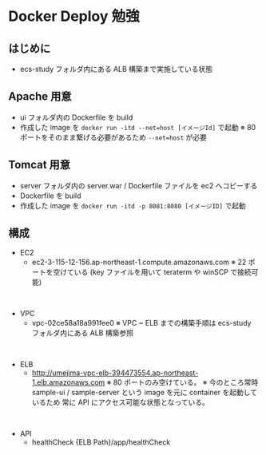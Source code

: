 
# Docker Deploy 勉強
## はじめに
* ecs-study フォルダ内にある ALB 構築まで実施している状態

## Apache 用意
* ui フォルダ内の Dockerfile を build
* 作成した image を `docker run -itd --net=host [イメージId]` で起動
  ※ 80 ポートをそのまま繋げる必要があるため `--net=host` が必要

## Tomcat 用意
* server フォルダ内の server.war / Dockerfile ファイルを ec2 へコピーする
* Dockerfile を build
* 作成した image を `docker run -itd -p 8081:8080 [イメージID]` で起動

## 構成
* EC2
  * ec2-3-115-12-156.ap-northeast-1.compute.amazonaws.com
    ※ 22 ポートを空けている (key ファイルを用いて teraterm や winSCP で接続可能)
<br>

* VPC
  * vpc-02ce58a18a991fee0
    ※ VPC ~ ELB までの構築手順は ecs-study フォルダ内にある ALB 構築参照

<br>

* ELB
  * http://umejima-vpc-elb-394473554.ap-northeast-1.elb.amazonaws.com
    ※ 80 ポートのみ空けている。
    ※ 今のところ常時 sample-ui / sample-server という image を元に container を起動しているため
       常に API にアクセス可能な状態となっている。
<br>

* API
  * healthCheck
    {ELB Path}/app/healthCheck
